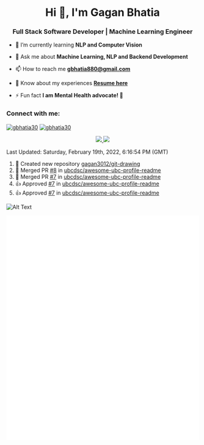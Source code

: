 <h1 align="center">Hi 👋, I'm Gagan Bhatia</h1>
<h3 align="center">Full Stack Software Developer | Machine Learning Engineer</h3>

- 🌱 I’m currently learning **NLP and Computer Vision**

- 💬 Ask me about **Machine Learning, NLP and Backend Development**

- 📫 How to reach me **gbhatia880@gmail.com**

- 📄 Know about my experiences [**Resume here**](https://drive.google.com/file/d/1VebQQLX8_SjgyhgccZByyDmtsXevF4Zf/view?usp=sharing)

- ⚡ Fun fact **I am Mental Health advocate! 🧠**

<h3 align="left">Connect with me:</h3>
<p align="left">
<a href="https://twitter.com/gbhatia30" target="blank"><img align="center" src="https://cdn.jsdelivr.net/npm/simple-icons@3.0.1/icons/twitter.svg" alt="gbhatia30" height="30" width="40" /></a>
<a href="https://linkedin.com/in/gbhatia30" target="blank"><img align="center" src="https://cdn.jsdelivr.net/npm/simple-icons@3.0.1/icons/linkedin.svg" alt="gbhatia30" height="30" width="40" /></a>
</p>

<p align="center">
<a href="https://github-readme-stats.vercel.app/api?username=gagan3012&count_private=true&show_icons=true&include_all_commits=false&hide_border=true&hide_title=true">
  <img width="48%"  src="https://github-readme-stats.vercel.app/api?username=gagan3012&count_private=true&show_icons=true&include_all_commits=false&hide_border=true&hide_title=true" />
</a>
<a href="https://github-readme-streak-stats.herokuapp.com/?user=gagan3012&hide_border=true">
  <img width="48%"  src="https://github-readme-streak-stats.herokuapp.com/?user=gagan3012&hide_border=true" />
</a>
</p>

<!--RECENT_ACTIVITY:last_update-->
Last Updated: Saturday, February 19th, 2022, 6:16:54 PM (GMT)
<!--RECENT_ACTIVITY:last_update_end-->
<!--RECENT_ACTIVITY:start-->

1. 📔 Created new repository [gagan3012/git-drawing](https://github.com/gagan3012/git-drawing)
2. 🎉 Merged PR [#8](https://github.com/ubcdsc/awesome-ubc-profile-readme/pull/8) in [ubcdsc/awesome-ubc-profile-readme](https://github.com/ubcdsc/awesome-ubc-profile-readme)
3. 🎉 Merged PR [#7](https://github.com/ubcdsc/awesome-ubc-profile-readme/pull/7) in [ubcdsc/awesome-ubc-profile-readme](https://github.com/ubcdsc/awesome-ubc-profile-readme)
4. 👍 Approved [#7](https://github.com/ubcdsc/awesome-ubc-profile-readme/pull/7#pullrequestreview-880935515) in [ubcdsc/awesome-ubc-profile-readme](https://github.com/ubcdsc/awesome-ubc-profile-readme)
5. 👍 Approved [#7](https://github.com/ubcdsc/awesome-ubc-profile-readme/pull/7#pullrequestreview-880935458) in [ubcdsc/awesome-ubc-profile-readme](https://github.com/ubcdsc/awesome-ubc-profile-readme)
<!--RECENT_ACTIVITY:end-->

![Alt Text](https://github.com/gagan3012/gagan3012/blob/output/github-contribution-grid-snake.gif)

![Metrics](https://github.com/gagan3012/gagan3012/blob/main/github-metrics.svg)
